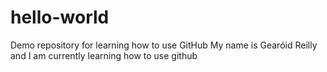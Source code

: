 # hello-world
Demo repository for learning how to use GitHub
My name is Gearóid Reilly and I am currently learning how to use github
